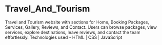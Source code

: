 # Travel_And_Tourism
Travel and Tourism website with
sections for Home, Booking Packages, Services, Gallery,
Reviews, and Contact. Users can browse packages, view
services, explore destinations, leave reviews, and contact the
team effortlessly.
Technologies used - HTML | CSS | JavaScript
